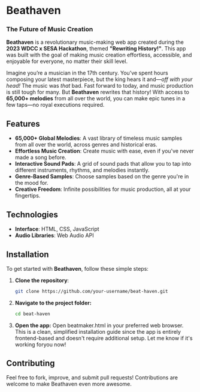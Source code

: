 # **Beathaven**

### **The Future of Music Creation**

**Beathaven** is a revolutionary music-making web app created during the **2023 WDCC x SESA Hackathon**, themed **"Rewriting History!"**. This app was built with the goal of making music creation effortless, accessible, and enjoyable for everyone, no matter their skill level.

Imagine you’re a musician in the 17th century. You’ve spent hours composing your latest masterpiece, but the king hears it and—*off with your head!* The music was *that* bad. Fast forward to today, and music production is still tough for many. But **Beathaven** rewrites that history! With access to **65,000+ melodies** from all over the world, you can make epic tunes in a few taps—no royal executions required.


## **Features**

- **65,000+ Global Melodies**: A vast library of timeless music samples from all over the world, across genres and historical eras.
- **Effortless Music Creation**: Create music with ease, even if you've never made a song before.
- **Interactive Sound Pads**: A grid of sound pads that allow you to tap into different instruments, rhythms, and melodies instantly.
- **Genre-Based Samples**: Choose samples based on the genre you're in the mood for.
- **Creative Freedom**: Infinite possibilities for music production, all at your fingertips.


## **Technologies**

- **Interface**: HTML, CSS, JavaScript
- **Audio Libraries**: Web Audio API


## Installation

To get started with **Beathaven**, follow these simple steps:

1. **Clone the repository**:
   ```bash
   git clone https://github.com/your-username/beat-haven.git
   ```
2. **Navigate to the project folder:**
   ```bash
   cd beat-haven
   ```
3. **Open the app:** Open beatmaker.html in your preferred web browser.
This is a clean, simplified installation guide since the app is entirely frontend-based and doesn't require additional setup. Let me know if it's working foryou now!

## Contributing

Feel free to fork, improve, and submit pull requests! Contributions are welcome to make Beathaven even more awesome.